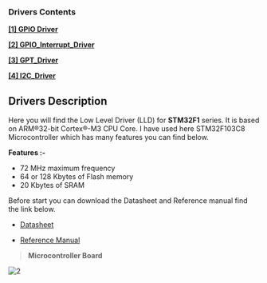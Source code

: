 


### Drivers Contents


[**\[1\] GPIO Driver**](https://github.com/mustakim300/STM32F103C8-Divers/tree/main/GPIO_Driver)

[**\[2\] GPIO_Interrupt_Driver**](https://github.com/mustakim300/STM32F103C8-Divers/tree/main/GPIO_Interrupt_Driver)

[**\[3\] GPT_Driver**](https://github.com/mustakim300/STM32F103C8-Divers/tree/main/GPT_Driver)

[**\[4\] I2C_Driver**](https://github.com/mustakim300/STM32F103C8-Divers/tree/main/I2C_driver)





## Drivers Description

Here you will find the Low Level Driver (LLD) for  **STM32F1**  series. It is based on ARM®32-bit Cortex®-M3 CPU Core.
I have used here STM32F103C8 Microcontroller which has many features you can find below.

**Features :-**

- 72 MHz maximum frequency
- 64 or 128 Kbytes of Flash memory
- 20 Kbytes of SRAM

Before start you can download the Datasheet and Reference manual find the link below.
- [Datasheet](https://www.st.com/en/microcontrollers-microprocessors/stm32f103c8.html#:~:text=The%20STM32F103xx%20medium-density%20performance,peripherals%20connected%20to%20two%20APB)

- [Reference Manual](https://www.st.com/resource/en/reference_manual/cd00171190-stm32f101xx-stm32f102xx-stm32f103xx-stm32f105xx-and-stm32f107xx-advanced-arm-based-32-bit-mcus-stmicroelectronics.pdf)

   

>  **Microcontroller Board**

![2](https://user-images.githubusercontent.com/68029648/184496998-b66533e2-bcc4-41b8-80e2-3e748a75eef7.jpg)

